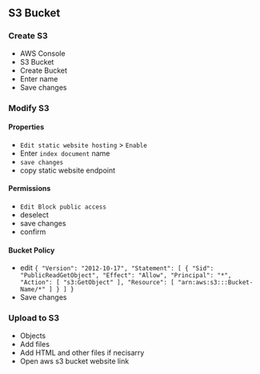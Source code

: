 ## S3 Bucket

### Create S3
- AWS Console
- S3 Bucket
- Create Bucket
- Enter name
- Save changes

### Modify S3
#### Properties
- `Edit static website hosting` > `Enable`
- Enter `index document` name
- `save changes`
- copy static website endpoint
#### Permissions
- `Edit Block public access`
- deselect
- save changes 
- confirm
#### Bucket Policy
- edit
`{
    "Version": "2012-10-17",
    "Statement": [
    	{
        	"Sid": "PublicReadGetObject",
        	"Effect": "Allow",
        	"Principal": "*",
        	"Action": [
            	"s3:GetObject"
        	],
        	"Resource": [
                "arn:aws:s3:::Bucket-Name/*"
        	]
    	}
    ]
}`
- Save changes
### Upload to S3
- Objects
- Add files
- Add HTML and other files if necisarry
- Open aws s3 bucket website link
